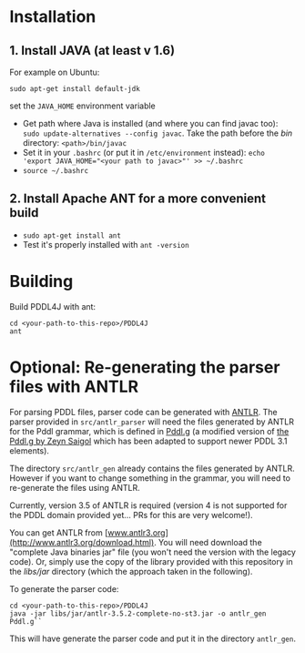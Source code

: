 # Installation

## 1. Install JAVA (at least v 1.6)

For example on Ubuntu:

``sudo apt-get install default-jdk``

set the ``JAVA_HOME`` environment variable

- Get path where Java is installed (and where you can find javac too): ``sudo update-alternatives --config javac``. Take the path before the *bin* directory: ``<path>/bin/javac``
- Set it in your ``.bashrc`` (or put it in ``/etc/environment`` instead): ``echo 'export JAVA_HOME="<your path to javac>"' >> ~/.bashrc``
- ``source ~/.bashrc``

## 2. Install Apache ANT for a more convenient build

- ``sudo apt-get install ant``
- Test it's properly installed with ``ant -version``

# Building

Build PDDL4J with ant:

```
cd <your-path-to-this-repo>/PDDL4J
ant
```


# Optional: Re-generating the parser files with ANTLR

For parsing PDDL files, parser code can be generated
with [ANTLR](https://github.com/antlr/).
The parser provided in ``src/antlr_parser`` will need the files generated by ANTLR for
the Pddl grammar, which is defined in [Pddl.g](Pddl.g)
(a modified version of
[the Pddl.g by Zeyn Saigol](https://github.com/antlr/grammars-v3/blob/master/pddl/Pddl.g)
which has been adapted to support newer PDDL 3.1 elements).

The directory ``src/antlr_gen`` already contains the files generated
by ANTLR. However if you want to change something in the grammar, you will need
to re-generate the files using ANTLR.

Currently, version 3.5 of ANTLR is required
(version 4 is not supported for the PDDL domain provided yet... PRs for this are very welcome!).

You can get ANTLR from [www.antlr3.org](http://www.antlr3.org/download.html).
You will need download the "complete Java binaries jar" file
(you won't need the version with the legacy code).
Or, simply use the copy of the library provided with this repository
in the *libs/jar* directory (which the approach taken in the following).


To generate the parser code:

```
cd <your-path-to-this-repo>/PDDL4J
java -jar libs/jar/antlr-3.5.2-complete-no-st3.jar -o antlr_gen Pddl.g``
```

This will have generate the parser code and put it in the directory ``antlr_gen``.
